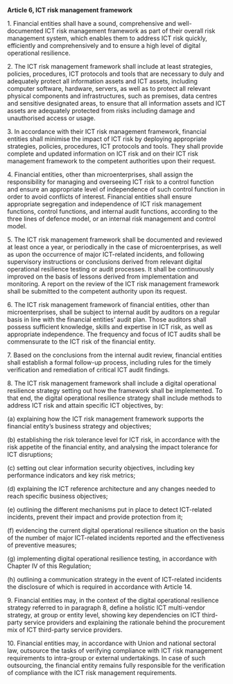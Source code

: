 **Article 6, ICT risk management framework**

  


1\. Financial entities shall have a sound, comprehensive and well-documented ICT risk management framework as part of their overall risk management system, which enables them to address ICT risk quickly, efficiently and comprehensively and to ensure a high level of digital operational resilience.

  


2\. The ICT risk management framework shall include at least strategies, policies, procedures, ICT protocols and tools that are necessary to duly and adequately protect all information assets and ICT assets, including computer software, hardware, servers, as well as to protect all relevant physical components and infrastructures, such as premises, data centres and sensitive designated areas, to ensure that all information assets and ICT assets are adequately protected from risks including damage and unauthorised access or usage.

  


3\. In accordance with their ICT risk management framework, financial entities shall minimise the impact of ICT risk by deploying appropriate strategies, policies, procedures, ICT protocols and tools. They shall provide complete and updated information on ICT risk and on their ICT risk management framework to the competent authorities upon their request.

  


4\. Financial entities, other than microenterprises, shall assign the responsibility for managing and overseeing ICT risk to a control function and ensure an appropriate level of independence of such control function in order to avoid conflicts of interest. Financial entities shall ensure appropriate segregation and independence of ICT risk management functions, control functions, and internal audit functions, according to the three lines of defence model, or an internal risk management and control model.

  


5\. The ICT risk management framework shall be documented and reviewed at least once a year, or periodically in the case of microenterprises, as well as upon the occurrence of major ICT-related incidents, and following supervisory instructions or conclusions derived from relevant digital operational resilience testing or audit processes. It shall be continuously improved on the basis of lessons derived from implementation and monitoring. A report on the review of the ICT risk management framework shall be submitted to the competent authority upon its request.

  


6\. The ICT risk management framework of financial entities, other than microenterprises, shall be subject to internal audit by auditors on a regular basis in line with the financial entities’ audit plan. Those auditors shall possess sufficient knowledge, skills and expertise in ICT risk, as well as appropriate independence. The frequency and focus of ICT audits shall be commensurate to the ICT risk of the financial entity.

  


7\. Based on the conclusions from the internal audit review, financial entities shall establish a formal follow-up process, including rules for the timely verification and remediation of critical ICT audit findings.

  


8\. The ICT risk management framework shall include a digital operational resilience strategy setting out how the framework shall be implemented. To that end, the digital operational resilience strategy shall include methods to address ICT risk and attain specific ICT objectives, by:

(a) explaining how the ICT risk management framework supports the financial entity’s business strategy and objectives;

(b) establishing the risk tolerance level for ICT risk, in accordance with the risk appetite of the financial entity, and analysing the impact tolerance for ICT disruptions;

(c) setting out clear information security objectives, including key performance indicators and key risk metrics;

(d) explaining the ICT reference architecture and any changes needed to reach specific business objectives;

(e) outlining the different mechanisms put in place to detect ICT-related incidents, prevent their impact and provide protection from it;

(f) evidencing the current digital operational resilience situation on the basis of the number of major ICT-related incidents reported and the effectiveness of preventive measures; 

(g) implementing digital operational resilience testing, in accordance with Chapter IV of this Regulation;

(h) outlining a communication strategy in the event of ICT-related incidents the disclosure of which is required in accordance with Article 14.

  


9\. Financial entities may, in the context of the digital operational resilience strategy referred to in paragraph 8, define a holistic ICT multi-vendor strategy, at group or entity level, showing key dependencies on ICT third-party service providers and explaining the rationale behind the procurement mix of ICT third-party service providers.

  


10\. Financial entities may, in accordance with Union and national sectoral law, outsource the tasks of verifying compliance with ICT risk management requirements to intra-group or external undertakings. In case of such outsourcing, the financial entity remains fully responsible for the verification of compliance with the ICT risk management requirements.